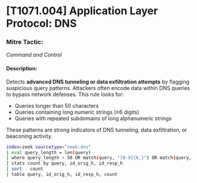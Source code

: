 
# [T1071.004] Application Layer Protocol: DNS

### Mitre Tactic:

*Command and Control*

#### Description:

Detects **advanced DNS tunneling or data exfiltration attempts** by flagging suspicious query patterns. Attackers often encode data within DNS queries to bypass network defenses. This rule looks for:

* Queries longer than 50 characters
* Queries containing long numeric strings (≥6 digits)
* Queries with repeated subdomains of long alphanumeric strings

These patterns are strong indicators of DNS tunneling, data exfiltration, or beaconing activity.

```bash
index=zeek sourcetype="zeek:dns"
| eval query_length = len(query)
| where query_length > 50 OR match(query, "[0-9]{6,}") OR match(query, "([a-zA-Z0-9]{10,}\\.){3,}")
| stats count by query, id_orig_h, id_resp_h
| sort - count
| table query, id_orig_h, id_resp_h, count
```
